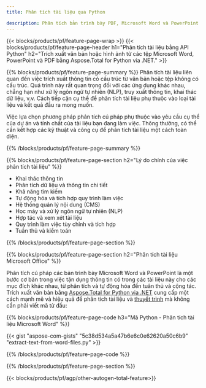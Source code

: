 ```yaml
---
title: Phân tích tài liệu qua Python 

description: Phân tích bản trình bày PDF, Microsoft Word và PowerPoint thông qua ứng dụng Python của bạn. Trích xuất văn bản hoặc hình ảnh một cách dễ dàng.
---
```


{{< blocks/products/pf/feature-page-wrap >}}
{{< blocks/products/pf/feature-page-header h1="Phân tích tài liệu bằng API Python" h2="Trích xuất văn bản hoặc hình ảnh từ các tệp Microsoft Word, PowerPoint và PDF bằng Aspose.Total for Python via .NET." >}}

{{% blocks/products/pf/feature-page-summary %}}
Phân tích tài liệu liên quan đến việc trích xuất thông tin có cấu trúc từ văn bản hoặc tệp không có cấu trúc. Quá trình này rất quan trọng đối với các ứng dụng khác nhau, chẳng hạn như xử lý ngôn ngữ tự nhiên (NLP), truy xuất thông tin, khai thác dữ liệu, v.v. Cách tiếp cận cụ thể để phân tích tài liệu phụ thuộc vào loại tài liệu và kết quả đầu ra mong muốn. <br />

Việc lựa chọn phương pháp phân tích cú pháp phụ thuộc vào yêu cầu cụ thể của dự án và tính chất của tài liệu bạn đang làm việc. Thông thường, có thể cần kết hợp các kỹ thuật và công cụ để phân tích tài liệu một cách toàn diện.

{{% /blocks/products/pf/feature-page-summary  %}}

{{% blocks/products/pf/feature-page-section  h2="Lý do chính của việc phân tích tài liệu" %}}

- Khai thác thông tin
- Phân tích dữ liệu và thông tin chi tiết
- Khả năng tìm kiếm
- Tự động hóa và tích hợp quy trình làm việc
- Hệ thống quản lý nội dung (CMS)
- Học máy và xử lý ngôn ngữ tự nhiên (NLP)
- Hợp tác và xem xét tài liệu
- Quy trình làm việc tùy chỉnh và tích hợp
- Tuân thủ và kiểm toán

{{% /blocks/products/pf/feature-page-section %}}

{{% blocks/products/pf/feature-page-section  h2="Phân tích tài liệu Microsoft Office" %}}

Phân tích cú pháp các bản trình bày Microsoft Word và PowerPoint là một bước cơ bản trong việc tận dụng thông tin có trong các tài liệu này cho các mục đích khác nhau, từ phân tích và tự động hóa đến tuân thủ và cộng tác.<br />
Trích xuất văn bản bằng [Aspose.Total for Python via .NET](https://products.aspose.com/total/python-net/) cung cấp một cách mạnh mẽ và hiệu quả để phân tích tài liệu và [thuyết trình](https://products.aspose.com/total/vi/python-net/parse/powerpoint/) mà không cần phải viết mã từ đầu:<br />

{{% blocks/products/pf/feature-page-code h3="Mã Python - Phân tích tài liệu Microsoft Word" %}}

{{< gist "aspose-com-gists" "5c38d534a5a47b6e6c0e62620a50c6b9" "extract-text-from-word-files.py" >}}

{{% /blocks/products/pf/feature-page-code  %}}

{{% /blocks/products/pf/feature-page-section %}}

{{< blocks/products/pf/agp/other-autogen-total-feature>}}